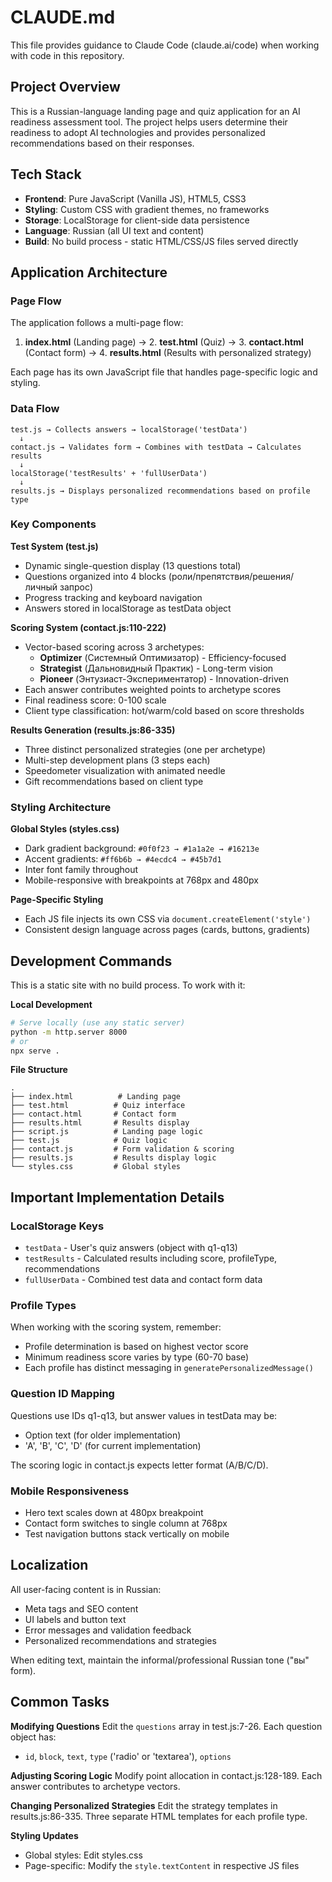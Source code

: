 # CLAUDE.md

This file provides guidance to Claude Code (claude.ai/code) when working with code in this repository.

## Project Overview

This is a Russian-language landing page and quiz application for an AI readiness assessment tool. The project helps users determine their readiness to adopt AI technologies and provides personalized recommendations based on their responses.

## Tech Stack

- **Frontend**: Pure JavaScript (Vanilla JS), HTML5, CSS3
- **Styling**: Custom CSS with gradient themes, no frameworks
- **Storage**: LocalStorage for client-side data persistence
- **Language**: Russian (all UI text and content)
- **Build**: No build process - static HTML/CSS/JS files served directly

## Application Architecture

### Page Flow

The application follows a multi-page flow:

1. **index.html** (Landing page) → 2. **test.html** (Quiz) → 3. **contact.html** (Contact form) → 4. **results.html** (Results with personalized strategy)

Each page has its own JavaScript file that handles page-specific logic and styling.

### Data Flow

```
test.js → Collects answers → localStorage('testData')
  ↓
contact.js → Validates form → Combines with testData → Calculates results
  ↓
localStorage('testResults' + 'fullUserData')
  ↓
results.js → Displays personalized recommendations based on profile type
```

### Key Components

**Test System (test.js)**
- Dynamic single-question display (13 questions total)
- Questions organized into 4 blocks (роли/препятствия/решения/личный запрос)
- Progress tracking and keyboard navigation
- Answers stored in localStorage as testData object

**Scoring System (contact.js:110-222)**
- Vector-based scoring across 3 archetypes:
  - **Optimizer** (Системный Оптимизатор) - Efficiency-focused
  - **Strategist** (Дальновидный Практик) - Long-term vision
  - **Pioneer** (Энтузиаст-Экспериментатор) - Innovation-driven
- Each answer contributes weighted points to archetype scores
- Final readiness score: 0-100 scale
- Client type classification: hot/warm/cold based on score thresholds

**Results Generation (results.js:86-335)**
- Three distinct personalized strategies (one per archetype)
- Multi-step development plans (3 steps each)
- Speedometer visualization with animated needle
- Gift recommendations based on client type

### Styling Architecture

**Global Styles (styles.css)**
- Dark gradient background: `#0f0f23 → #1a1a2e → #16213e`
- Accent gradients: `#ff6b6b → #4ecdc4 → #45b7d1`
- Inter font family throughout
- Mobile-responsive with breakpoints at 768px and 480px

**Page-Specific Styling**
- Each JS file injects its own CSS via `document.createElement('style')`
- Consistent design language across pages (cards, buttons, gradients)

## Development Commands

This is a static site with no build process. To work with it:

**Local Development**
```bash
# Serve locally (use any static server)
python -m http.server 8000
# or
npx serve .
```

**File Structure**
```
.
├── index.html          # Landing page
├── test.html          # Quiz interface
├── contact.html       # Contact form
├── results.html       # Results display
├── script.js          # Landing page logic
├── test.js            # Quiz logic
├── contact.js         # Form validation & scoring
├── results.js         # Results display logic
└── styles.css         # Global styles
```

## Important Implementation Details

### LocalStorage Keys

- `testData` - User's quiz answers (object with q1-q13)
- `testResults` - Calculated results including score, profileType, recommendations
- `fullUserData` - Combined test data and contact form data

### Profile Types

When working with the scoring system, remember:
- Profile determination is based on highest vector score
- Minimum readiness score varies by type (60-70 base)
- Each profile has distinct messaging in `generatePersonalizedMessage()`

### Question ID Mapping

Questions use IDs q1-q13, but answer values in testData may be:
- Option text (for older implementation)
- 'A', 'B', 'C', 'D' (for current implementation)

The scoring logic in contact.js expects letter format (A/B/C/D).

### Mobile Responsiveness

- Hero text scales down at 480px breakpoint
- Contact form switches to single column at 768px
- Test navigation buttons stack vertically on mobile

## Localization

All user-facing content is in Russian:
- Meta tags and SEO content
- UI labels and button text
- Error messages and validation feedback
- Personalized recommendations and strategies

When editing text, maintain the informal/professional Russian tone ("вы" form).

## Common Tasks

**Modifying Questions**
Edit the `questions` array in test.js:7-26. Each question object has:
- `id`, `block`, `text`, `type` ('radio' or 'textarea'), `options`

**Adjusting Scoring Logic**
Modify point allocation in contact.js:128-189. Each answer contributes to archetype vectors.

**Changing Personalized Strategies**
Edit the strategy templates in results.js:86-335. Three separate HTML templates for each profile type.

**Styling Updates**
- Global styles: Edit styles.css
- Page-specific: Modify the `style.textContent` in respective JS files
